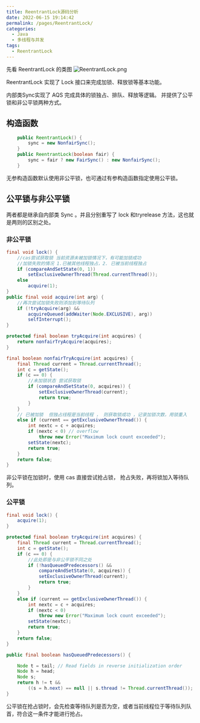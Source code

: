 ```yaml
---
title: ReentrantLock源码分析
date: 2022-06-15 19:14:42
permalink: /pages/ReentrantLock/
categories:
  - Java
  - 多线程与并发
tags:
  - ReentrantLock
---
```


先看 ReentrantLock 的类图
![ReentrantLock.png](https://s2.loli.net/2022/06/15/cWehbAwuP9Y3qnI.png)

ReentrantLock 实现了 Lock 接口来完成加锁、释放锁等基本功能。

内部类Sync实现了 AQS 完成具体的锁独占、排队、释放等逻辑。 并提供了公平锁和非公平锁两种方式。

## 构造函数

```java
    public ReentrantLock() {
        sync = new NonfairSync();
    }
    public ReentrantLock(boolean fair) {
        sync = fair ? new FairSync() : new NonfairSync();
    }
```

无参构造函数默认使用非公平锁，也可通过有参构造函数指定使用公平锁。

## 公平锁与非公平锁

两者都是继承自内部类 Sync 。并且分别重写了 lock 和tryrelease 方法，这也就是两则的区别之处。

### 非公平锁

```java
final void lock() {
    //cas尝试获取锁 当前资源未被加锁情况下，有可能加锁成功
    //加锁失败的情况 1.已被其他线程独占，2. 已被当前线程独占
    if (compareAndSetState(0, 1))
        setExclusiveOwnerThread(Thread.currentThread());
    else
        acquire(1);
}
public final void acquire(int arg) {
    //再次尝试加锁失败则添加到等待队列
    if (!tryAcquire(arg) &&
        acquireQueued(addWaiter(Node.EXCLUSIVE), arg))
        selfInterrupt();
}        

protected final boolean tryAcquire(int acquires) {
    return nonfairTryAcquire(acquires);
}

final boolean nonfairTryAcquire(int acquires) {
    final Thread current = Thread.currentThread();
    int c = getState();
    if (c == 0) {
        //未加锁状态 尝试获取锁
        if (compareAndSetState(0, acquires)) {
            setExclusiveOwnerThread(current);
            return true;
        }
    }
    // 已被加锁  但独占线程是当前线程 ， 则获取锁成功 ，记录加锁次数，用锁重入
    else if (current == getExclusiveOwnerThread()) {
        int nextc = c + acquires;
        if (nextc < 0) // overflow
            throw new Error("Maximum lock count exceeded");
        setState(nextc);
        return true;
    }
    return false;
}
```

非公平锁在加锁时，使用 cas 直接尝试抢占锁， 抢占失败，再将锁加入等待队列。

### 公平锁

```java
final void lock() {
    acquire(1);
}

protected final boolean tryAcquire(int acquires) {
    final Thread current = Thread.currentThread();
    int c = getState();
    if (c == 0) {
        //此处即是与非公平锁不同之处
        if (!hasQueuedPredecessors() &&
            compareAndSetState(0, acquires)) {
            setExclusiveOwnerThread(current);
            return true;
        }
    }
    else if (current == getExclusiveOwnerThread()) {
        int nextc = c + acquires;
        if (nextc < 0)
            throw new Error("Maximum lock count exceeded");
        setState(nextc);
        return true;
    }
    return false;
}

public final boolean hasQueuedPredecessors() {

    Node t = tail; // Read fields in reverse initialization order
    Node h = head;
    Node s;
    return h != t &&
        ((s = h.next) == null || s.thread != Thread.currentThread());
}
```

公平锁在抢占锁时，会先检查等待队列是否为空，或者当前线程位于等待队列队首，符合这一条件才能进行抢占。
